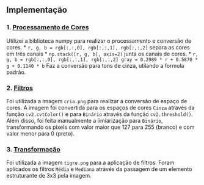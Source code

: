 ## Implementação

### 1. [Processamento de Cores](cores/script.py)
Utilizei a biblioteca numpy para realizar o processamento e conversão de cores.
    * `r, g, b = rgb[:,:,0], rgb[:,:,1], rgb[:,:,2]` separa as cores em três canais
    * `np.stack([r, g, b], axis=2)` junta os canais de cores.
    * `r, g, b = rgb[:,:,0], rgb[:,:,1], rgb[:,:,2] gray = 0.2989 * r + 0.5870 * g + 0.1140 * b` Faz a conversão para tons de cinza, utilando a formula padrão.
    

### 2. [Filtros](filtros/script.py)
Foi utilizada a imagem `cria.png` para realizar a conversão de espaço de cores. A imagem foi convertida para os espaços de cores `Cinza` através da função `cv2.cvtColor()` e para `Binário` através da função `cv2.threshold()`. Além disso, foi feita manualmente a limiarização para `Binário`, transformando os pixels com valor maior que 127 para 255 (branco) e com valor menor para 0 (preto).

### 3. [Transformação](transformacao/script.py)
Foi utilizada a imagem `tigre.png` para a aplicação de filtros. Foram aplicados os filtros `Média` e `Mediana` através da passagem de um elemento estruturante de 3x3 pela imagem.

